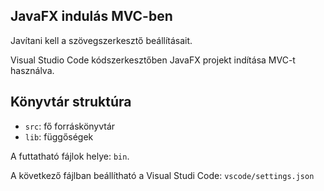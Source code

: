 ## JavaFX indulás MVC-ben

Javítani kell a szövegszerkesztő beállításait.

Visual Studio Code kódszerkesztőben JavaFX projekt
indítása MVC-t használva.

## Könyvtár struktúra

- `src`: fő forráskönyvtár
- `lib`: függőségek

A futtatható fájlok helye: `bin`.

A következő fájlban beállítható a Visual Studi Code:
`vscode/settings.json`
